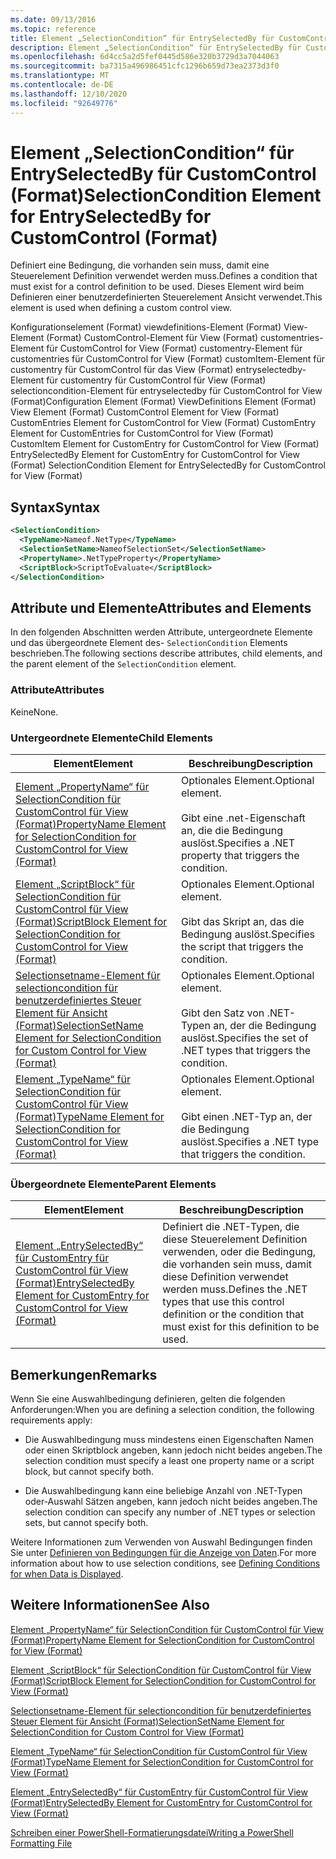 ```yaml
---
ms.date: 09/13/2016
ms.topic: reference
title: Element „SelectionCondition“ für EntrySelectedBy für CustomControl (Format)
description: Element „SelectionCondition“ für EntrySelectedBy für CustomControl (Format)
ms.openlocfilehash: 6d4cc5a2d5fef0445d586e320b3729d3a7044063
ms.sourcegitcommit: ba7315a496986451cfc1296b659d73ea2373d3f0
ms.translationtype: MT
ms.contentlocale: de-DE
ms.lasthandoff: 12/10/2020
ms.locfileid: "92649776"
---
```

# <a name="selectioncondition-element-for-entryselectedby-for-customcontrol-format"></a><span data-ttu-id="e0dd4-103">Element „SelectionCondition“ für EntrySelectedBy für CustomControl (Format)</span><span class="sxs-lookup"><span data-stu-id="e0dd4-103">SelectionCondition Element for EntrySelectedBy for CustomControl (Format)</span></span>

<span data-ttu-id="e0dd4-104">Definiert eine Bedingung, die vorhanden sein muss, damit eine Steuerelement Definition verwendet werden muss.</span><span class="sxs-lookup"><span data-stu-id="e0dd4-104">Defines a condition that must exist for a control definition to be used.</span></span> <span data-ttu-id="e0dd4-105">Dieses Element wird beim Definieren einer benutzerdefinierten Steuerelement Ansicht verwendet.</span><span class="sxs-lookup"><span data-stu-id="e0dd4-105">This element is used when defining a custom control view.</span></span>

<span data-ttu-id="e0dd4-106">Konfigurationselement (Format) viewdefinitions-Element (Format) View-Element (Format) CustomControl-Element für View (Format) customentries-Element für CustomControl for View (Format) customentry-Element für customentries für CustomControl for View (Format) customItem-Element für customentry für CustomControl für das View (Format) entryselectedby-Element für customentry für CustomControl für View (Format) selectioncondition-Element für entryselectedby für CustomControl for View (Format)</span><span class="sxs-lookup"><span data-stu-id="e0dd4-106">Configuration Element (Format) ViewDefinitions Element (Format) View Element (Format) CustomControl Element for View (Format) CustomEntries Element for CustomControl for View (Format) CustomEntry Element for CustomEntries for CustomControl for View (Format) CustomItem Element for CustomEntry for CustomControl for View (Format) EntrySelectedBy Element for CustomEntry for CustomControl for View (Format) SelectionCondition Element for EntrySelectedBy for CustomControl for View (Format)</span></span>

## <a name="syntax"></a><span data-ttu-id="e0dd4-107">Syntax</span><span class="sxs-lookup"><span data-stu-id="e0dd4-107">Syntax</span></span>

```xml
<SelectionCondition>
  <TypeName>Nameof.NetType</TypeName>
  <SelectionSetName>NameofSelectionSet</SelectionSetName>
  <PropertyName>.NetTypeProperty</PropertyName>
  <ScriptBlock>ScriptToEvaluate</ScriptBlock>
</SelectionCondition>
```

## <a name="attributes-and-elements"></a><span data-ttu-id="e0dd4-108">Attribute und Elemente</span><span class="sxs-lookup"><span data-stu-id="e0dd4-108">Attributes and Elements</span></span>

<span data-ttu-id="e0dd4-109">In den folgenden Abschnitten werden Attribute, untergeordnete Elemente und das übergeordnete Element des- `SelectionCondition` Elements beschrieben.</span><span class="sxs-lookup"><span data-stu-id="e0dd4-109">The following sections describe attributes, child elements, and the parent element of the `SelectionCondition` element.</span></span>

### <a name="attributes"></a><span data-ttu-id="e0dd4-110">Attribute</span><span class="sxs-lookup"><span data-stu-id="e0dd4-110">Attributes</span></span>

<span data-ttu-id="e0dd4-111">Keine</span><span class="sxs-lookup"><span data-stu-id="e0dd4-111">None.</span></span>

### <a name="child-elements"></a><span data-ttu-id="e0dd4-112">Untergeordnete Elemente</span><span class="sxs-lookup"><span data-stu-id="e0dd4-112">Child Elements</span></span>

|<span data-ttu-id="e0dd4-113">Element</span><span class="sxs-lookup"><span data-stu-id="e0dd4-113">Element</span></span>|<span data-ttu-id="e0dd4-114">Beschreibung</span><span class="sxs-lookup"><span data-stu-id="e0dd4-114">Description</span></span>|
|-------------|-----------------|
|[<span data-ttu-id="e0dd4-115">Element „PropertyName“ für SelectionCondition für CustomControl für View (Format)</span><span class="sxs-lookup"><span data-stu-id="e0dd4-115">PropertyName Element for SelectionCondition for CustomControl for View (Format)</span></span>](./propertyname-element-for-selectioncondition-for-customcontrol-for-view-format.md)|<span data-ttu-id="e0dd4-116">Optionales Element.</span><span class="sxs-lookup"><span data-stu-id="e0dd4-116">Optional element.</span></span><br /><br /> <span data-ttu-id="e0dd4-117">Gibt eine .net-Eigenschaft an, die die Bedingung auslöst.</span><span class="sxs-lookup"><span data-stu-id="e0dd4-117">Specifies a .NET property that triggers the condition.</span></span>|
|[<span data-ttu-id="e0dd4-118">Element „ScriptBlock“ für SelectionCondition für CustomControl für View (Format)</span><span class="sxs-lookup"><span data-stu-id="e0dd4-118">ScriptBlock Element for SelectionCondition for CustomControl for View (Format)</span></span>](./scriptblock-element-for-selectioncondition-for-customcontrol-for-view-format.md)|<span data-ttu-id="e0dd4-119">Optionales Element.</span><span class="sxs-lookup"><span data-stu-id="e0dd4-119">Optional element.</span></span><br /><br /> <span data-ttu-id="e0dd4-120">Gibt das Skript an, das die Bedingung auslöst.</span><span class="sxs-lookup"><span data-stu-id="e0dd4-120">Specifies the script that triggers the condition.</span></span>|
|[<span data-ttu-id="e0dd4-121">Selectionsetname-Element für selectioncondition für benutzerdefiniertes Steuer Element für Ansicht (Format)</span><span class="sxs-lookup"><span data-stu-id="e0dd4-121">SelectionSetName Element for SelectionCondition for Custom Control for View (Format)</span></span>](./selectionsetname-element-for-selectioncondition-for-customcontrol-for-view-format.md)|<span data-ttu-id="e0dd4-122">Optionales Element.</span><span class="sxs-lookup"><span data-stu-id="e0dd4-122">Optional element.</span></span><br /><br /> <span data-ttu-id="e0dd4-123">Gibt den Satz von .NET-Typen an, der die Bedingung auslöst.</span><span class="sxs-lookup"><span data-stu-id="e0dd4-123">Specifies the set of .NET types that triggers the condition.</span></span>|
|[<span data-ttu-id="e0dd4-124">Element „TypeName“ für SelectionCondition für CustomControl für View (Format)</span><span class="sxs-lookup"><span data-stu-id="e0dd4-124">TypeName Element for SelectionCondition for CustomControl for View  (Format)</span></span>](./typename-element-for-selectioncondition-for-customcontrol-for-view-format.md)|<span data-ttu-id="e0dd4-125">Optionales Element.</span><span class="sxs-lookup"><span data-stu-id="e0dd4-125">Optional element.</span></span><br /><br /> <span data-ttu-id="e0dd4-126">Gibt einen .NET-Typ an, der die Bedingung auslöst.</span><span class="sxs-lookup"><span data-stu-id="e0dd4-126">Specifies a .NET type that triggers the condition.</span></span>|

### <a name="parent-elements"></a><span data-ttu-id="e0dd4-127">Übergeordnete Elemente</span><span class="sxs-lookup"><span data-stu-id="e0dd4-127">Parent Elements</span></span>

|<span data-ttu-id="e0dd4-128">Element</span><span class="sxs-lookup"><span data-stu-id="e0dd4-128">Element</span></span>|<span data-ttu-id="e0dd4-129">Beschreibung</span><span class="sxs-lookup"><span data-stu-id="e0dd4-129">Description</span></span>|
|-------------|-----------------|
|[<span data-ttu-id="e0dd4-130">Element „EntrySelectedBy“ für CustomEntry für CustomControl für View (Format)</span><span class="sxs-lookup"><span data-stu-id="e0dd4-130">EntrySelectedBy Element for CustomEntry for CustomControl for View (Format)</span></span>](./entryselectedby-element-for-customentry-for-customcontrol-for-view-format.md)|<span data-ttu-id="e0dd4-131">Definiert die .NET-Typen, die diese Steuerelement Definition verwenden, oder die Bedingung, die vorhanden sein muss, damit diese Definition verwendet werden muss.</span><span class="sxs-lookup"><span data-stu-id="e0dd4-131">Defines the .NET types that use this control definition or the condition that must exist for this definition to be used.</span></span>|

## <a name="remarks"></a><span data-ttu-id="e0dd4-132">Bemerkungen</span><span class="sxs-lookup"><span data-stu-id="e0dd4-132">Remarks</span></span>

<span data-ttu-id="e0dd4-133">Wenn Sie eine Auswahlbedingung definieren, gelten die folgenden Anforderungen:</span><span class="sxs-lookup"><span data-stu-id="e0dd4-133">When you are defining a selection condition, the following requirements apply:</span></span>

- <span data-ttu-id="e0dd4-134">Die Auswahlbedingung muss mindestens einen Eigenschaften Namen oder einen Skriptblock angeben, kann jedoch nicht beides angeben.</span><span class="sxs-lookup"><span data-stu-id="e0dd4-134">The selection condition must specify a least one property name or a script block, but cannot specify both.</span></span>

- <span data-ttu-id="e0dd4-135">Die Auswahlbedingung kann eine beliebige Anzahl von .NET-Typen oder-Auswahl Sätzen angeben, kann jedoch nicht beides angeben.</span><span class="sxs-lookup"><span data-stu-id="e0dd4-135">The selection condition can specify any number of .NET types or selection sets, but cannot specify both.</span></span>

<span data-ttu-id="e0dd4-136">Weitere Informationen zum Verwenden von Auswahl Bedingungen finden Sie unter [Definieren von Bedingungen für die Anzeige von Daten](./defining-conditions-for-displaying-data.md).</span><span class="sxs-lookup"><span data-stu-id="e0dd4-136">For more information about how to use selection conditions, see [Defining Conditions for when Data is Displayed](./defining-conditions-for-displaying-data.md).</span></span>

## <a name="see-also"></a><span data-ttu-id="e0dd4-137">Weitere Informationen</span><span class="sxs-lookup"><span data-stu-id="e0dd4-137">See Also</span></span>

[<span data-ttu-id="e0dd4-138">Element „PropertyName“ für SelectionCondition für CustomControl für View (Format)</span><span class="sxs-lookup"><span data-stu-id="e0dd4-138">PropertyName Element for SelectionCondition for CustomControl for View (Format)</span></span>](./propertyname-element-for-selectioncondition-for-customcontrol-for-view-format.md)

[<span data-ttu-id="e0dd4-139">Element „ScriptBlock“ für SelectionCondition für CustomControl für View (Format)</span><span class="sxs-lookup"><span data-stu-id="e0dd4-139">ScriptBlock Element for SelectionCondition for CustomControl for View (Format)</span></span>](./scriptblock-element-for-selectioncondition-for-customcontrol-for-view-format.md)

[<span data-ttu-id="e0dd4-140">Selectionsetname-Element für selectioncondition für benutzerdefiniertes Steuer Element für Ansicht (Format)</span><span class="sxs-lookup"><span data-stu-id="e0dd4-140">SelectionSetName Element for SelectionCondition for Custom Control for View (Format)</span></span>](./selectionsetname-element-for-selectioncondition-for-customcontrol-for-view-format.md)

[<span data-ttu-id="e0dd4-141">Element „TypeName“ für SelectionCondition für CustomControl für View (Format)</span><span class="sxs-lookup"><span data-stu-id="e0dd4-141">TypeName Element for SelectionCondition for CustomControl for View  (Format)</span></span>](./typename-element-for-selectioncondition-for-customcontrol-for-view-format.md)

[<span data-ttu-id="e0dd4-142">Element „EntrySelectedBy“ für CustomEntry für CustomControl für View (Format)</span><span class="sxs-lookup"><span data-stu-id="e0dd4-142">EntrySelectedBy Element for CustomEntry for CustomControl for View (Format)</span></span>](./entryselectedby-element-for-customentry-for-customcontrol-for-view-format.md)

[<span data-ttu-id="e0dd4-143">Schreiben einer PowerShell-Formatierungsdatei</span><span class="sxs-lookup"><span data-stu-id="e0dd4-143">Writing a PowerShell Formatting File</span></span>](./writing-a-powershell-formatting-file.md)
